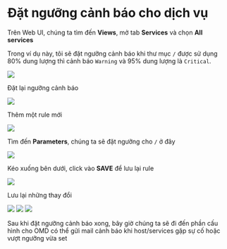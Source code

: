# Đặt ngưỡng cảnh báo cho dịch vụ


Trên Web UI, chúng ta tìm đến **Views**, mở tab **Services** và chọn **All services**

Trong ví dụ này, tôi sẽ đặt ngưỡng cảnh báo khi thư mục `/` được sử dụng 80% dung lượng thì cảnh báo `Warning` và 95% dung lượng là `Critical`.

<img src="https://i.imgur.com/XyQCsGq.png" />

Đặt lại ngưỡng cảnh báo

<img src="https://i.imgur.com/EDGHoxk.png" />

Thêm một rule mới

<img src="https://i.imgur.com/aB3H2OE.png" />

Tìm đến **Parameters**, chúng ta sẽ đặt ngưỡng cho `/` ở đây

<img src="https://i.imgur.com/qTTmmNc.png" />

Kéo xuống bên dưới, click vào **SAVE** để lưu lại rule

<img src="https://i.imgur.com/rGym1Mt.png" />

Lưu lại những thay đổi

<img src="https://i.imgur.com/VPHMT9D.png" />

<img src="https://i.imgur.com/3KeUHJD.png" />

<img src="https://i.imgur.com/xI2bZKK.png" />

Sau khi đặt ngưỡng cảnh báo xong, bây giờ chúng ta sẽ đi đến phần cấu hình cho OMD có thể gửi mail cảnh báo khi host/services gặp sự cố hoặc vượt ngưỡng vừa set
